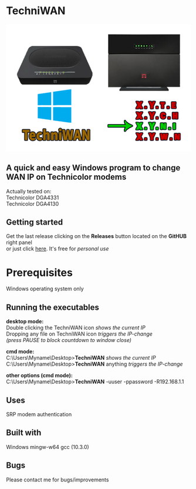 # TechniWAN
![tewan.png](tewan.png)

## A quick and easy Windows program to change WAN IP on Technicolor modems
Actually tested on:<BR>
Technicolor DGA4331<BR>
Technicolor DGA4130<BR>
    
## Getting started
Get the last release clicking on the **Releases** button located on the **GitHUB** right panel<BR>
or just click [here](https://github.com/uomoukko/TechniWAN/releases/). It's free for *personal use*<BR>

# Prerequisites
Windows operating system only<BR>  

## Running the executables
 **desktop mode:**<BR>
Double clicking the TechniWAN icon *shows the current IP*<BR>
Dropping any file on TechniWAN icon *triggers the IP-change*<BR>
*(press PAUSE to block countdown to window close)*

 **cmd mode:**<BR>
C:\Users\Myname\Desktop>**TechniWAN** *shows the current IP*<BR>
C:\Users\Myname\Desktop>**TechniWAN** anything *triggers the IP-change*<BR>

 **other options (cmd mode):**<BR>
C:\Users\Myname\Desktop>**TechniWAN** -uuser -ppassword -R192.168.1.1<BR>
    
## Uses
SRP modem authentication<BR>

## Built with
Windows mingw-w64 gcc (10.3.0)<BR>

## Bugs
Please contact me for bugs/improvements<BR>
